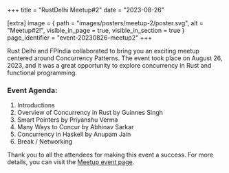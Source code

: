 +++
title = "RustDelhi Meetup#2"
date = "2023-08-26"

[extra]
    image = { path = "images/posters/meetup-2/poster.svg", alt = "Meetup#2!", visible_in_page = true, visible_in_section = true }
    page_identifier = "event-20230826-meetup2"
+++

Rust Delhi and FPIndia collaborated to bring you an exciting meetup centered around Concurrency Patterns. The event took place on August 26, 2023, and it was a great opportunity to explore concurrency in Rust and functional programming.

### Event Agenda:

1. Introductions
2. Overview of Concurrency in Rust by Guinnes Singh
3. Smart Pointers by Priyanshu Verma
4. Many Ways to Concur by Abhinav Sarkar
5. Concurrency in Haskell by Anupam Jain
6. Break / Networking

Thank you to all the attendees for making this event a success. For more details, you can visit the [Meetup event page](https://www.meetup.com/rustdelhi/events/295486853/).
